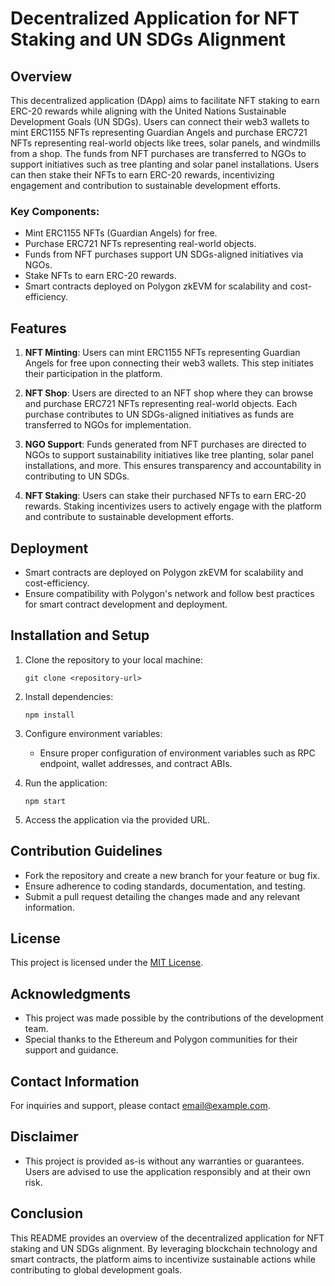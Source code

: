 # Decentralized Application for NFT Staking and UN SDGs Alignment

## Overview

This decentralized application (DApp) aims to facilitate NFT staking to earn ERC-20 rewards while aligning with the United Nations Sustainable Development Goals (UN SDGs). Users can connect their web3 wallets to mint ERC1155 NFTs representing Guardian Angels and purchase ERC721 NFTs representing real-world objects like trees, solar panels, and windmills from a shop. The funds from NFT purchases are transferred to NGOs to support initiatives such as tree planting and solar panel installations. Users can then stake their NFTs to earn ERC-20 rewards, incentivizing engagement and contribution to sustainable development efforts.

### Key Components:

- Mint ERC1155 NFTs (Guardian Angels) for free.
- Purchase ERC721 NFTs representing real-world objects.
- Funds from NFT purchases support UN SDGs-aligned initiatives via NGOs.
- Stake NFTs to earn ERC-20 rewards.
- Smart contracts deployed on Polygon zkEVM for scalability and cost-efficiency.

## Features

1. **NFT Minting**: Users can mint ERC1155 NFTs representing Guardian Angels for free upon connecting their web3 wallets. This step initiates their participation in the platform.

2. **NFT Shop**: Users are directed to an NFT shop where they can browse and purchase ERC721 NFTs representing real-world objects. Each purchase contributes to UN SDGs-aligned initiatives as funds are transferred to NGOs for implementation.

3. **NGO Support**: Funds generated from NFT purchases are directed to NGOs to support sustainability initiatives like tree planting, solar panel installations, and more. This ensures transparency and accountability in contributing to UN SDGs.

4. **NFT Staking**: Users can stake their purchased NFTs to earn ERC-20 rewards. Staking incentivizes users to actively engage with the platform and contribute to sustainable development efforts.

## Deployment

- Smart contracts are deployed on Polygon zkEVM for scalability and cost-efficiency.
- Ensure compatibility with Polygon's network and follow best practices for smart contract development and deployment.

## Installation and Setup

1. Clone the repository to your local machine:

   ```
   git clone <repository-url>
   ```

2. Install dependencies:

   ```
   npm install
   ```

3. Configure environment variables:

   - Ensure proper configuration of environment variables such as RPC endpoint, wallet addresses, and contract ABIs.

4. Run the application:

   ```
   npm start
   ```

5. Access the application via the provided URL.

## Contribution Guidelines

- Fork the repository and create a new branch for your feature or bug fix.
- Ensure adherence to coding standards, documentation, and testing.
- Submit a pull request detailing the changes made and any relevant information.

## License

This project is licensed under the [MIT License](LICENSE).

## Acknowledgments

- This project was made possible by the contributions of the development team.
- Special thanks to the Ethereum and Polygon communities for their support and guidance.

## Contact Information

For inquiries and support, please contact [email@example.com](mailto:email@example.com).

## Disclaimer

- This project is provided as-is without any warranties or guarantees. Users are advised to use the application responsibly and at their own risk.

## Conclusion

This README provides an overview of the decentralized application for NFT staking and UN SDGs alignment. By leveraging blockchain technology and smart contracts, the platform aims to incentivize sustainable actions while contributing to global development goals.
